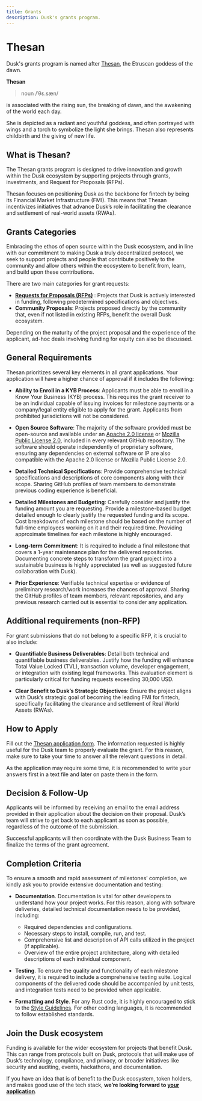 ```yaml
---
title: Grants 
description: Dusk's grants program.
---
```


# Thesan

Dusk's grants program is named after <a href="https://en.wikipedia.org/wiki/Thesan" target="_blank">Thesan</a>, the Etruscan goddess of the dawn.

__Thesan__

> noun
> /ˈθɛ.sæn/

is associated with the rising sun, the breaking of dawn, and the awakening of the world each day.

She is depicted as a radiant and youthful goddess, and often portrayed with wings and a torch to symbolize the light she brings. Thesan also represents childbirth and the giving of new life. 

## What is Thesan?

The Thesan grants program is designed to drive innovation and growth within the Dusk ecosystem by supporting projects through grants, investments, and Request for Proposals (RFPs).

Thesan focuses on positioning Dusk as the backbone for fintech by being its Financial Market Infrastructure (FMI). This means that Thesan incentivizes initiatives that advance Dusk’s role in facilitating the clearance and settlement of real-world assets (RWAs).

## Grants Categories

Embracing the ethos of open source within the Dusk ecosystem, and in line with our commitment to making Dusk a truly decentralized protocol, we seek to support projects and people that contribute positively to the community and allow others within the ecosystem to benefit from, learn, and build upon these contributions.

There are two main categories for grant requests:

- **[Requests for Proposals (RFPs)](./what-is-rfp)** </a>: Projects that Dusk is actively interested in funding, following predetermined specifications and objectives.
- **Community Proposals**: Projects proposed directly by the community that, even if not listed in existing RFPs, benefit the overall Dusk ecosystem.

Depending on the maturity of the project proposal and the experience of the applicant, ad-hoc deals involving funding for equity can also be discussed.

## General Requirements

Thesan prioritizes several key elements in all grant applications. Your application will have a higher chance of approval if it includes the following:

- **Ability to Enroll in a KYB Process**: Applicants must be able to enroll in a Know Your Business (KYB) process. This requires the grant receiver to be an individual capable of issuing invoices for milestone payments or a company/legal entity eligible to apply for the grant. Applicants from prohibited jurisdictions will not be considered.

- **Open Source Software**: The majority of the software provided must be open-source and available under an [Apache 2.0 license](https://www.apache.org/licenses/LICENSE-2.0) or [Mozilla Public License 2.0](https://www.mozilla.org/en-US/MPL/2.0/), included in every relevant GitHub repository. The software should operate independently of proprietary software, ensuring any dependencies on external software or IP are also compatible with the Apache 2.0 license or Mozilla Public License 2.0.

- **Detailed Technical Specifications**: Provide comprehensive technical specifications and descriptions of core components along with their scope. Sharing GitHub profiles of team members to demonstrate previous coding experience is beneficial.

- **Detailed Milestones and Budgeting**: Carefully consider and justify the funding amount you are requesting. Provide a milestone-based budget detailed enough to clearly justify the requested funding and its scope. Cost breakdowns of each milestone should be based on the number of full-time employees working on it and their required time. Providing approximate timelines for each milestone is highly encouraged.

- **Long-term Commitment**: It is required to include a final milestone that covers a 1-year maintenance plan for the delivered repositories. Documenting concrete steps to transform the grant project into a sustainable business is highly appreciated (as well as suggested future collaboration with Dusk).

- **Prior Experience**: Verifiable technical expertise or evidence of preliminary research/work increases the chances of approval. Sharing the GitHub profiles of team members, relevant repositories, and any previous research carried out is essential to consider any application.

## Additional requirements (non-RFP)

For grant submissions that do not belong to a specific RFP, it is crucial to also include:

- **Quantifiable Business Deliverables**: Detail both technical and quantifiable business deliverables. Justify how the funding will enhance Total Value Locked (TVL), transaction volume, developer engagement, or integration with existing legal frameworks. This evaluation element is particularly critical for funding requests exceeding 30,000 USD.

- **Clear Benefit to Dusk’s Strategic Objectives**: Ensure the project aligns with Dusk’s strategic goal of becoming the leading FMI for fintech, specifically facilitating the clearance and settlement of Real World Assets (RWAs). 

## How to Apply

Fill out the [Thesan application form](https://qfisyyuui1g.typeform.com/to/uAucnWFJ). 
The information requested is highly useful for the Dusk team to properly evaluate the grant. For this reason, make sure to take your time to answer all the relevant questions in detail.

As the application may require some time, it is recommended to write your answers first in a text file and later on paste them in the form.

## Decision & Follow-Up

Applicants will be informed by receiving an email to the email address provided in their application about the decision on their proposal. Dusk’s team will strive to get back to each applicant as soon as possible, regardless of the outcome of the submission.

Successful applicants will then coordinate with the Dusk Business Team to finalize the terms of the grant agreement.

## Completion Criteria

To ensure a smooth and rapid assessment of milestones’ completion, we kindly ask you to provide extensive documentation and testing:

- **Documentation**. Documentation is vital for other developers to understand how your project works. For this reason, along with software deliveries, detailed technical documentation needs to be provided, including:

  - Required dependencies and configurations.
  - Necessary steps to install, compile, run, and test.
  - Comprehensive list and description of API calls utilized in the project (if applicable).
  - Overview of the entire project architecture, along with detailed descriptions of each individual component.

- **Testing**. To ensure the quality and functionality of each milestone delivery, it is required to include a comprehensive testing suite. Logical components of the delivered code should be accompanied by unit tests, and integration tests need to be provided when applicable.

- **Formatting and Style**. For any Rust code, it is highly encouraged to stick to the <a href="https://doc.rust-lang.org/1.0.0/style/README.html" target="_blank">Style Guidelines</a>. For other coding languages, it is recommended to follow established standards.

## Join the Dusk ecosystem

Funding is available for the wider ecosystem for projects that benefit Dusk. This can range from protocols built on Dusk, protocols that will make use of Dusk’s technology, compliance, and privacy, or broader initiatives like security and auditing, events, hackathons, and documentation. 

If you have an idea that is of benefit to the Dusk ecosystem, token holders, and makes good use of the tech stack,
**we’re looking forward to [your application](https://qfisyyuui1g.typeform.com/to/uAucnWFJ)**. 
